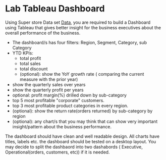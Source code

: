 # Lab Tableau Dashboard

Using Super store Data set [Data](https://github.com/raafat-hantoush/IH_RH_DA_FT_OCT_2021/blob/main/Class_Materials/Data_Visualization/Tableau/Data/Sample%20-%20Superstore.xls), you are required to build a Dashboard using Tableau that gives better insight for the business executives about the overall performance of the business.

- The dashboard/s has four filters:  Region, Segment, Category, sub Category
- YTD KPIs: 
   - total profit
   - total sales
   - total discount
   - (optional):  show the YoY growth rate ( comparing the current measure with the prior year)
- show the quarterly sales over years
- show the quarterly profit per years
- optional: profit margin(%) drilled down by sub-category
- top 5 most profitable "corporate" customers.
- top 3 most profitable product categories in every region.
- (optional): show the return rate(orders returned) by sub-category by region
- (optional): any chart/s that you may think that can show very important insight/pattern about the business performance. 

The dashboard should have clean and well readable design. All charts have titles, labels etc. the dashboard should be tested on a desktop layout. You may decide to split the dashbaord into two dashabords ( Executive, Operational(orders, customers, etc)) if it is needed.
